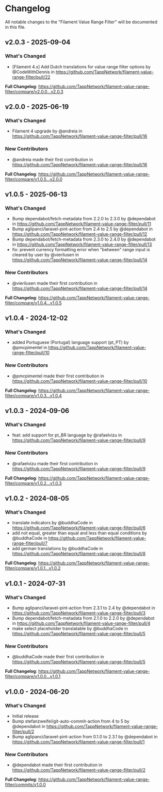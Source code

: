 # Changelog

All notable changes to the "Filament Value Range Filter" will be documented in this file.

## v2.0.3 - 2025-09-04

### What's Changed

* [Filament 4.x] Add Dutch translations for value range filter options by @CodeWithDennis in https://github.com/TappNetwork/filament-value-range-filter/pull/22

**Full Changelog**: https://github.com/TappNetwork/filament-value-range-filter/compare/v2.0.0...v2.0.3

## v2.0.0 - 2025-06-19

### What's Changed

* Filament 4 upgrade by @andreia in https://github.com/TappNetwork/filament-value-range-filter/pull/16

### New Contributors

* @andreia made their first contribution in https://github.com/TappNetwork/filament-value-range-filter/pull/16

**Full Changelog**: https://github.com/TappNetwork/filament-value-range-filter/compare/v1.0.5...v2.0.0

## v1.0.5 - 2025-06-13

### What's Changed

* Bump dependabot/fetch-metadata from 2.2.0 to 2.3.0 by @dependabot in https://github.com/TappNetwork/filament-value-range-filter/pull/11
* Bump aglipanci/laravel-pint-action from 2.4 to 2.5 by @dependabot in https://github.com/TappNetwork/filament-value-range-filter/pull/12
* Bump dependabot/fetch-metadata from 2.3.0 to 2.4.0 by @dependabot in https://github.com/TappNetwork/filament-value-range-filter/pull/13
* fix:  prevent currency formatting error when "between" range input is cleared by user by @vierilusen in https://github.com/TappNetwork/filament-value-range-filter/pull/14

### New Contributors

* @vierilusen made their first contribution in https://github.com/TappNetwork/filament-value-range-filter/pull/14

**Full Changelog**: https://github.com/TappNetwork/filament-value-range-filter/compare/v1.0.4...v1.0.5

## v1.0.4 - 2024-12-02

### What's Changed

* added Portuguese (Portugal) language support (pt_PT) by @pmcpimentel in https://github.com/TappNetwork/filament-value-range-filter/pull/10

### New Contributors

* @pmcpimentel made their first contribution in https://github.com/TappNetwork/filament-value-range-filter/pull/10

**Full Changelog**: https://github.com/TappNetwork/filament-value-range-filter/compare/v1.0.3...v1.0.4

## v1.0.3 - 2024-09-06

### What's Changed

* feat: add support for pt_BR language by @rafaelvizu in https://github.com/TappNetwork/filament-value-range-filter/pull/9

### New Contributors

* @rafaelvizu made their first contribution in https://github.com/TappNetwork/filament-value-range-filter/pull/9

**Full Changelog**: https://github.com/TappNetwork/filament-value-range-filter/compare/v1.0.2...v1.0.3

## v1.0.2 - 2024-08-05

### What's Changed

* translate indicators by @buddhaCode in https://github.com/TappNetwork/filament-value-range-filter/pull/6
* add not equal, greater than equal and less than equal conditions by @buddhaCode in https://github.com/TappNetwork/filament-value-range-filter/pull/7
* add german translations by @buddhaCode in https://github.com/TappNetwork/filament-value-range-filter/pull/8

**Full Changelog**: https://github.com/TappNetwork/filament-value-range-filter/compare/v1.0.1...v1.0.2

## v1.0.1 - 2024-07-31

### What's Changed

* Bump aglipanci/laravel-pint-action from 2.3.1 to 2.4 by @dependabot in https://github.com/TappNetwork/filament-value-range-filter/pull/3
* Bump dependabot/fetch-metadata from 2.1.0 to 2.2.0 by @dependabot in https://github.com/TappNetwork/filament-value-range-filter/pull/4
* make select placeholder translatable by @buddhaCode in https://github.com/TappNetwork/filament-value-range-filter/pull/5

### New Contributors

* @buddhaCode made their first contribution in https://github.com/TappNetwork/filament-value-range-filter/pull/5

**Full Changelog**: https://github.com/TappNetwork/filament-value-range-filter/compare/v1.0.0...v1.0.1

## v1.0.0 - 2024-06-20

### What's Changed

* Initial release
* Bump stefanzweifel/git-auto-commit-action from 4 to 5 by @dependabot in https://github.com/TappNetwork/filament-value-range-filter/pull/2
* Bump aglipanci/laravel-pint-action from 0.1.0 to 2.3.1 by @dependabot in https://github.com/TappNetwork/filament-value-range-filter/pull/1

### New Contributors

* @dependabot made their first contribution in https://github.com/TappNetwork/filament-value-range-filter/pull/2

**Full Changelog**: https://github.com/TappNetwork/filament-value-range-filter/commits/v1.0.0
